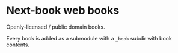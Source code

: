 # Next-book web books

Openly-licensed / public domain books. 

Every book is added as a submodule with a `_book` subdir with book contents.
